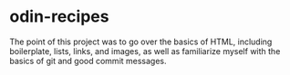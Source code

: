 # odin-recipes
The point of this project was to go over the basics of HTML, including boilerplate, lists, links, and images, as well as familiarize myself with the basics of git and good commit messages.